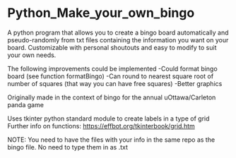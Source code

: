 # Python_Make_your_own_bingo
A python program that allows you to create a bingo board automatically and pseudo-randomly from txt files containing the information you want on your board. Customizable with personal shoutouts and easy to modify to suit your own needs. 

The following improvements could be implemented 
-Could format bingo board (see function formatBingo)
-Can round to nearest square root of number of squares (that way you can have free squares)
-Better graphics

Originally made in the context of bingo for the annual uOttawa/Carleton panda game

Uses tkinter python standard module to create labels in a type of grid 
Further info on functions: https://effbot.org/tkinterbook/grid.htm 

NOTE:
You need to have the files with your info in the same repo as the bingo file. No need to type them in as .txt
